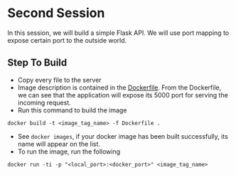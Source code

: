 # Second Session
In this session, we will build a simple Flask API. We will use port mapping to expose certain port to the outside world.

## Step To Build
- Copy every file to the server
- Image description is contained in the [Dockerfile](Dockerfile). From the Dockerfile, we can see that the application will expose its 5000 port for serving the incoming request.
- Run this command to build the image
```
docker build -t <image_tag_name> -f Dockerfile .
```
- See `docker images`, if your docker image has been built successfully, its name will appear on the list.
- To run the image, run the following 
```
docker run -ti -p "<local_port>:<docker_port>" <image_tag_name>
```